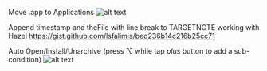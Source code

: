 Move .app to Applications
![alt text](http://i.imgur.com/d7J0GrD.png "Insert")

Append timestamp and theFile with line break to TARGETNOTE working with Hazel
https://gist.github.com/lsfalimis/bed236b14c216b25cc71

Auto Open/Install/Unarchive (press ⌥ while tap *plus* button to add a sub-condition)
![alt text](http://i.imgur.com/n0WlgjU.png "Insert")